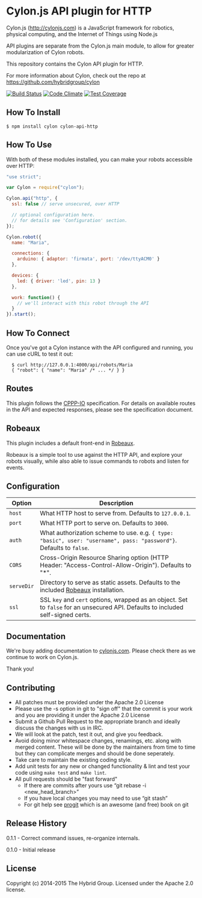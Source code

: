 # Cylon.js API plugin for HTTP

Cylon.js (http://cylonjs.com) is a JavaScript framework for robotics, physical computing, and the Internet of Things using Node.js

API plugins are separate from the Cylon.js main module, to allow for greater modularization of Cylon robots.

This repository contains the Cylon API plugin for HTTP.

For more information about Cylon, check out the repo at https://github.com/hybridgroup/cylon

[![Build Status](https://travis-ci.org/hybridgroup/cylon-api-socketio.svg)](https://travis-ci.org/hybridgroup/cylon-api-socketio)
[![Code Climate](https://codeclimate.com/github/hybridgroup/cylon-api-socketio/badges/gpa.svg)](https://codeclimate.com/github/hybridgroup/cylon-api-socketio)
[![Test Coverage](https://codeclimate.com/github/hybridgroup/cylon-api-socketio/badges/coverage.svg)](https://codeclimate.com/github/hybridgroup/cylon-api-socketio)

## How To Install

    $ npm install cylon cylon-api-http

## How To Use

With both of these modules installed, you can make your robots accessible over HTTP:

```javascript
"use strict";

var Cylon = require("cylon");

Cylon.api("http", {
  ssl: false // serve unsecured, over HTTP

  // optional configuration here.
  // for details see 'Configuration' section.
});

Cylon.robot({
  name: "Maria",

  connections: {
    arduino: { adaptor: 'firmata', port: '/dev/ttyACM0' }
  },

  devices: {
    led: { driver: 'led', pin: 13 }
  },

  work: function() {
    // we'll interact with this robot through the API
  }
}).start();
```

## How To Connect

Once you've got a Cylon instance with the API configured and running, you can use cURL to test it out:

      $ curl http://127.0.0.1:4000/api/robots/Maria
      { "robot": { "name": "Maria" /* ... */ } }

## Routes

This plugin follows the [CPPP-IO][] specification.
For details on available routes in the API and expected responses, please see the specification document.

[CPPP-IO]: https://github.com/hybridgroup/cppp-io

## Robeaux

This plugin includes a default front-end in [Robeaux][].

Robeaux is a simple tool to use against the HTTP API, and explore your robots visually, while also able to issue commands to robots and listen for events.

## Configuration

Option     | Description
------     | -----------
`host`     | What HTTP host to serve from. Defaults to `127.0.0.1`.
`port`     | What HTTP port to serve on. Defaults to `3000`.
`auth`     | What authorization scheme to use. e.g. `{ type: "basic", user: "username", pass: "password"}`. Defaults to `false`.
`CORS`     | Cross-Origin Resource Sharing option (HTTP Header: "Access-Control-Allow-Origin"). Defaults to "*".
`serveDir` | Directory to serve as static assets. Defaults to the included [Robeaux][] installation.
`ssl`      | SSL `key` and `cert` options, wrapped as an object. Set to `false` for an unsecured API. Defaults to included self-signed certs.

[Robeaux]: https://github.com/hybridgroup/robeaux

## Documentation

We're busy adding documentation to [cylonjs.com](http://cylonjs.com). Please check there as we continue to work on Cylon.js.

Thank you!

## Contributing

* All patches must be provided under the Apache 2.0 License
* Please use the -s option in git to "sign off" that the commit is your work and you are providing it under the Apache 2.0 License
* Submit a Github Pull Request to the appropriate branch and ideally discuss the changes with us in IRC.
* We will look at the patch, test it out, and give you feedback.
* Avoid doing minor whitespace changes, renamings, etc. along with merged content. These will be done by the maintainers from time to time but they can complicate merges and should be done seperately.
* Take care to maintain the existing coding style.
* Add unit tests for any new or changed functionality & lint and test your code using `make test` and `make lint`.
* All pull requests should be "fast forward"
  * If there are commits after yours use “git rebase -i <new_head_branch>”
  * If you have local changes you may need to use “git stash”
  * For git help see [progit](http://git-scm.com/book) which is an awesome (and free) book on git

## Release History

0.1.1 - Correct command issues, re-organize internals.

0.1.0 - Initial release

## License

Copyright (c) 2014-2015 The Hybrid Group. Licensed under the Apache 2.0 license.
